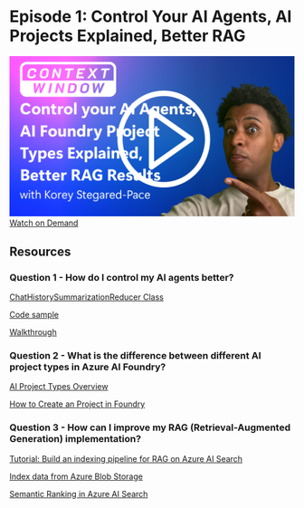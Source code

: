 # Episode 1: Control Your AI Agents, AI Projects Explained, Better RAG

![Episode 1](../images/episode-1.png)
[Watch on Demand](https://www.youtube.com/watch?v=IMQbZTmAIZo)


## Resources

### Question 1 - How do I control my AI agents better?

[ChatHistorySummarizationReducer Class](https://learn.microsoft.com/en-us/python/api/semantic-kernel/semantic_kernel.contents.chathistorysummarizationreducer?view=semantic-kernel-python)

[Code sample](https://github.com/microsoft/semantic-kernel/blob/main/python/samples/concepts/chat_completion/simple_chatbot_with_summary_history_reducer.py)

[Walkthrough](https://deepwiki.com/microsoft/SemanticKernelCookBook/4.3-agent-orchestration)


### Question 2 - What is the difference between different AI project types in Azure AI Foundry?

[AI Project Types Overview](https://learn.microsoft.com/en-us/azure/ai-foundry/what-is-azure-ai-foundry#project-types)

[How to Create an Project in Foundry](https://learn.microsoft.com/en-us/azure/ai-foundry/how-to/create-projects?tabs=ai-foundry&pivots=hub-project) 

### Question 3 - How can I improve my RAG (Retrieval-Augmented Generation) implementation?

[Tutorial: Build an indexing pipeline for RAG on Azure AI Search](https://learn.microsoft.com/en-us/azure/search/tutorial-rag-build-solution-pipeline)

[Index data from Azure Blob Storage
](https://learn.microsoft.com/en-us/azure/search/search-howto-indexing-azure-blob-storage)

[Semantic Ranking in Azure AI Search](https://learn.microsoft.com/en-us/azure/search/semantic-search-overview)

